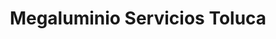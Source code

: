 ---
title: "Megaluminio Servicios Toluca"
url: /toluca-de-lerdo/megaluminio-servicios-toluca/
shop: vidriería
---